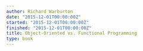 ```yaml
---
author: Richard Warburton
date: "2015-12-01T00:00:00Z"
started: "2015-12-01T00:00:00Z"
finished: "2015-12-01T00:00:00Z"
title: Object-Oriented vs. Functional Programming
type: book
---
```

